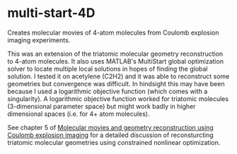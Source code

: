 # multi-start-4D
Creates molecular movies of 4-atom molecules from Coulomb explosion imaging experiments.

This was an extension of the triatomic molecular geometry reconstruction to 4-atom molecules. It also uses MATLAB's MultiStart global optimization solver to locate multiple local solutions in hopes of finding the global solution. I tested it on acetylene (C2H2) and it was able to reconstruct some geometries but convergence was difficult. In hindsight this may have been because I used a logarithmic objective function (which comes with a singularity). A logarithmic objective function worked for triatomic molecules (3-dimensional parameter space) but might work badly in higher dimensional spaces (i.e. for 4+ atom molecules).

See chapter 5 of [Molecular movies and geometry reconstruction using Coulomb explosion imaging](https://uwspace.uwaterloo.ca/handle/10012/12190) for a detailed discussion of reconsturcting triatomic molecular geometries using constrained nonlinear optimization.
 
